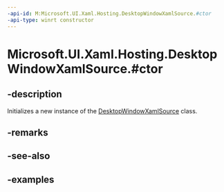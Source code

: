 ```yaml
---
-api-id: M:Microsoft.UI.Xaml.Hosting.DesktopWindowXamlSource.#ctor
-api-type: winrt constructor
---
```


# Microsoft.UI.Xaml.Hosting.DesktopWindowXamlSource.#ctor

<!--
public DesktopWindowXamlSource ();
-->

## -description

Initializes a new instance of the [DesktopWindowXamlSource](desktopwindowxamlsource.md) class.

## -remarks

## -see-also

## -examples
